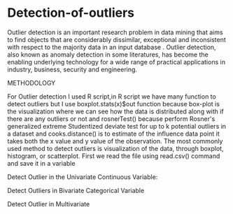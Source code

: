 # Detection-of-outliers

Outlier detection is an important research problem in data mining that aims to find objects that are considerably dissimilar, exceptional and inconsistent with respect to the majority data in an input database . Outlier detection, also known as anomaly detection in some literatures, has become the enabling underlying technology for a wide range of practical applications in industry, business, security and engineering.

METHODOLOGY


For Outlier detection I used R script,in R script we have many function to detect outliers but I use  boxplot.stats(x)$out function because box-plot is the visualization where we can see how the data is distributed along with if there are any outliers or not  and  rosnerTest()  because perform Rosner's generalized extreme Studentized deviate test for up to k potential outliers in a dataset and cooks.distance() is to estimate of the influence data point it takes both the x value and y value of the observation.
The most commonly used method to detect outliers is visualization of the data, through boxplot, histogram, or scatterplot.
First we read the file using read.csv() command and save it in a variable





Detect Outlier in the Univariate Continuous Variable:







Detect Outliers in Bivariate Categorical Variable 





Detect Outlier in Multivariate 







